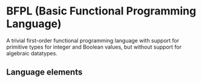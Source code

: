 # BFPL (Basic Functional Programming Language)
A trivial first-order functional programming language with support for primitive types for integer and Boolean values, but without support for algebraic datatypes.
## Language elements
